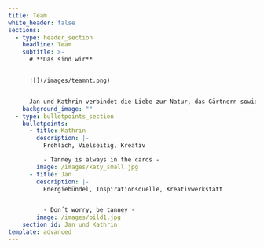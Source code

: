 ```yaml
---
title: Team
white_header: false
sections:
  - type: header_section
    headline: Team
    subtitle: >-
      # **Das sind wir**


      ![](/images/teamnt.png)


      Jan und Kathrin verbindet die Liebe zur Natur, das Gärtnern sowie Kochen kreativer Gerichte und selbstgemachter Köstlichkeiten.
    background_image: ""
  - type: bulletpoints_section
    bulletpoints:
      - title: Kathrin
        description: |-
          Fröhlich, Vielseitig, Kreativ

          - Tanney is always in the cards -
        image: /images/katy_small.jpg
      - title: Jan
        description: |-
          Energiebündel, Inspirationsquelle, Kreativwerkstatt	


          - Don´t worry, be tanney -  
        image: /images/bild1.jpg
    section_id: Jan und Kathrin
template: advanced
---
```

